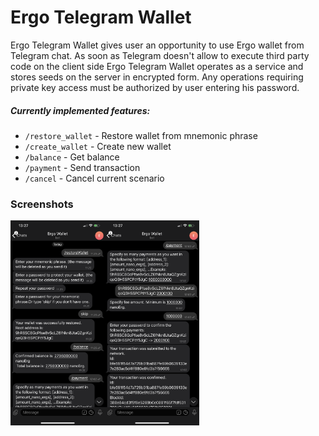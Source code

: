 # Ergo Telegram Wallet

Ergo Telegram Wallet gives user an opportunity to use Ergo wallet from Telegram chat.
As soon as Telegram doesn't allow to execute third party code on the client side Ergo Telegram Wallet
operates as a service and stores seeds on the server in encrypted form. 
Any operations requiring private key access must be authorized by user entering his password.

##### Currently implemented features:
 - `/restore_wallet` - Restore wallet from mnemonic phrase
 - `/create_wallet` - Create new wallet
 - `/balance` - Get balance
 - `/payment` - Send transaction
 - `/cancel` - Cancel current scenario
 
### Screenshots

<img src="https://raw.githubusercontent.com/oskin1/static-data/master/img/wallet_screen_0.png" align="left" width="30%"/>
<img src="https://raw.githubusercontent.com/oskin1/static-data/master/img/wallet_screen_1.png" align="left" width="30%"/>
